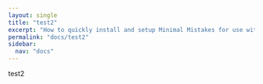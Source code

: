 ```yaml
---
layout: single
title: "test2"
excerpt: "How to quickly install and setup Minimal Mistakes for use with GitHub Pages."
permalink: "docs/test2"
sidebar: 
  nav: "docs"
---
```


test2